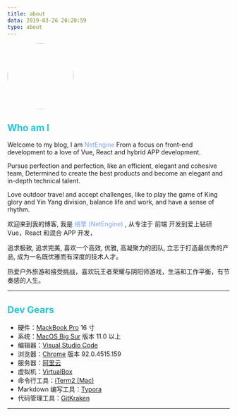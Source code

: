 ```yaml
---
title: about
data: 2019-03-26 20:20:59
type: about
---
```


<img src="https://s-gz-2804-image-netengine.oss.dogecdn.com/avatar.png" width="150px" style="margin: 0 auto;border-radius: 50%;">

## <font color="#24c6dc">Who am I</font>

Welcome to my blog, I am <font color="#7aa2f7">NetEngine</font>
From a focus on front-end development to a love of Vue, React and hybrid APP development.

Pursue perfection and perfection, like an efficient, elegant and cohesive team,
Determined to create the best products and become an elegant and in-depth technical talent.

Love outdoor travel and accept challenges, like to play the game of King glory and Yin Yang division, balance life and work, and have a sense of rhythm.

欢迎来到我的博客, 我是 <font color="#7aa2f7">络擎 (NetEngine)</font> ,
从专注于 前端 开发到爱上钻研 Vue，React 和混合 APP 开发，

追求极致, 追求完美, 喜欢一个高效, 优雅, 高凝聚力的团队,
立志于打造最优秀的产品, 成为一名既优雅而有深度的技术人才。

热爱户外旅游和接受挑战，喜欢玩王者荣耀与阴阳师游戏，生活和工作平衡，有节奏感的人生。
***
<!-- ## <font color="#24c6dc">Open Sources</font>
- vuejs-countdown-timer 一 Vue 2 活动倒计时组件
- vuejs-scroll-fixed-header 一 Vue 2 滑动固定头部组件
- vue-photoswipe 一 A Vue Integrated PhotoSwipe Image Preview Plugin
- vuejs-sticky-directive 一 支持头部和底部 sticky 的功能, 使用的是原生 js 和 vue 的 directive 实现
- captcha-lumen5 一 Lumen5 的验证码包
*** -->
## <font color="#24c6dc">Dev Gears</font>
- 硬件：[MackBook Pro](https://www.apple.com.cn) 16 寸
- 系统：[MacOS Big Sur](https://www.apple.com.cn) 版本 11.0 以上
- 编辑器：[Visual Studio Code](https://code.visualstudio.com)
- 浏览器：[Chrome](https://google.cn/chrome) 版本 92.0.4515.159
- 服务器：[阿里云](https://www.aliyun.com)
- 虚拟机：[VirtualBox](https://www.virtualbox.org)
- 命令行工具：[iTerm2 (Mac)](https://iterm2.com)
- Markdown 编写工具：[Typora](https://www.typora.io)
- 代码管理工具：[GitKraken](https://www.gitkraken.com)
***
